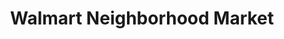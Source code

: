 ---
title: "Walmart Neighborhood Market"
url: /nashville/walmart-neighborhood-market/
shop: supermarket
---